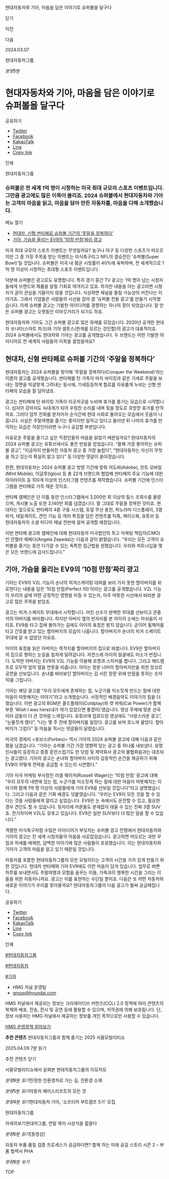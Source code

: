현대자동차와 기아, 마음을 담은 이야기로 슈퍼볼을 달구다






닫기

이전

다음

2024.03.07

현대자동차그룹


*분량*5분

# 현대자동차와 기아, 마음을 담은 이야기로 슈퍼볼을 달구다

공유하기

* [Twitter](# "새창으로 열림")
* [Facebook](# "새창으로 열림")
* [KakaoTalk](# "새창으로 열림")
* [Line](# "새창으로 열림")
* [Copy link](#)

인쇄

현대자동차그룹



### 슈퍼볼은 전 세계 1억 명이 시청하는 미국 최대 규모의 스포츠 이벤트입니다. 그만큼 광고에도 많은 이목이 쏠리죠. 2024 슈퍼볼에서 현대자동차와 기아는 고객의 마음을 읽고, 마음을 담아 만든 자동차를, 마음을 다해 소개했습니다.

메뉴 열기

* [현대차, 신형 싼타페로 슈퍼볼 기간의 ‘주말을 정복하다’](#target5)
* [기아, 가슴을 울리는 EV9의 ‘10점 만점’짜리 광고](#target16)



미국 최대 규모의 스포츠 이벤트는 무엇일까요? 농구나 야구 등 다양한 스포츠가 떠오르지만 그 중 가장 주목을 받는 이벤트는 미식축구리그 NFL의 결승전인 ‘슈퍼볼(Super Bowl)’일 것입니다. 슈퍼볼은 미국 내 평균 시청률이 40%에 육박하며, 전 세계적으로 1억 명 이상이 시청하는 초대형 스포츠 이벤트입니다.

덕분에 슈퍼볼은 광고로도 유명합니다. 특히 경기 중간 TV 광고는 1억 명이 넘는 시청자들에게 브랜드와 제품을 알릴 기회로 여겨지고 있죠. 하지만 내용을 아는 광고라면 시청자가 굳이 관심을 기울이지 않을 것입니다. 식상하면 채널을 돌릴 가능성이 커진다는 이야기죠. 그래서 기업들은 사람들의 시선을 잡아 끌 ‘슈퍼볼 전용 광고’를 만들기 시작했습니다. 이제 슈퍼볼 광고는 기발한 아이디어를 경쟁하는 하나의 장이 되었습니다. 잘 만든 슈퍼볼 광고는 오랫동안 이야깃거리가 되기도 하죠.

현대자동차와 기아도 그간 슈퍼볼 광고로 많은 화제를 모았습니다. 2020년 공개한 현대차 쏘나타(스마트 파크)와 기아 셀토스(한계를 모르는 강인함)의 광고가 대표적이죠. 2024 슈퍼볼에서도 현대차와 기아는 광고를 공개했습니다. 두 브랜드는 어떤 기발한 아이디어로 전 세계의 사람들의 이목을 끌었을까요?

## 현대차, 신형 싼타페로 슈퍼볼 기간의 ‘주말을 정복하다’




현대자동차는 2024 슈퍼볼을 맞이해 ‘주말을 정복하다(Conquer the Weekend)’라는 이름의 광고를 공개했습니다. 싼타페를 탄 가족이 마치 바이킹과 같은 기세로 주말을 보내는 장면을 익살맞게 그려내는 동시에, 기세등등하게 험로를 자유롭게 누비는 신형 싼타페의 모습을 잘 담아냈죠.



광고는 싼타페에 탄 바이킹 가족이 이곳저곳을 누비며 휴가를 즐기는 모습으로 시작합니다. 심지어 강아지도 늑대개가 되어 우렁찬 소리를 내며 짖을 정도로 호방한 휴가를 만끽하죠. 그러다 업무 전화를 받자마자 순식간에 현대 사회로 돌아오는 모습에서 웃음이 나옵니다. 사실은 주말여행을 즐기는 중이지만 일하고 있다고 둘러댄 뒤 나머지 휴가를 만끽하는 모습은 직장인이라면 누구나 공감할 부분입니다.



자유로운 주말을 즐기고 싶은 직장인들의 마음을 읽었기 때문일까요? 현대자동차의 2024 슈퍼볼 광고는 유튜브에서도 좋은 반응을 얻었습니다. “올해 가장 좋아하는 슈퍼볼 광고”, “지금까지 만들어진 자동차 광고 중 가장 놀랍다”, “현대자동차는 자신이 무엇을 하고 있는지 확실히 알고 있다” 등 다양한 댓글이 쏟아졌습니다.

한편, 현대자동차는 2024 슈퍼볼 광고 방영 기간에 맞춰 어도비(Adobe), 민트 모바일(Mint Mobile), 이글루(Igloo) 등 총 22개 브랜드와 협업해 싼타페의 주요 기능에 대한 하이라이트 등 100개 이상의 인스타그램 컨텐츠를 제작했습니다. 슈퍼볼 기간에 인스타그램을 싼타페로 가득 채운 것이죠.

싼타페 캠페인은 단 이틀 동안 인스타그램에서 3,000만 회 이상의 릴스 조회수를 올렸으며, 게시물 노출 또한 3,140만 회를 넘겼습니다. 말 그대로 주말을 정복한 것이죠. 현대차는 앞으로도 싼타페의 4륜 구동 시스템, 듀얼 무선 충전, 파노라마 디스플레이, 3열 좌석, 테일게이트, 견인 기능 등 여러 특징을 담은 컨텐츠를 틱톡, 페이스북, 유튜브 등 현대자동차의 소셜 미디어 채널 전반에 걸쳐 공개할 예정입니다.

이번 싼타페 광고와 캠페인에 대해 현대자동차 미국법인의 최고 마케팅 책임자(CMO)인 안젤라 제페다(Angela Zepeda)는 다음과 같이 밝혔습니다. “우리는 모든 고객이 슈퍼볼을 즐기는 동안 다가갈 수 있는 독특한 접근법을 원했습니다. 우리와 파트너십을 맺은 모든 브랜드에 감사드립니다.”

## 기아, 가슴을 울리는 EV9의 ‘10점 만점’짜리 광고




기아는 EV9의 V2L 기능이 손녀의 피겨스케이팅 대회를 보러 가지 못한 할아버지를 위로한다는 내용을 담은 ‘10점 만점(Perfect 10)’이라는 광고를 공개했습니다. V2L 기능이 우리의 삶에 어떤 긍정적인 영향을 미칠 수 있는지, 아주 따뜻한 시선에서 바라본 광고로 많은 주목을 받았죠.

광고는 피겨 스케이트 무대에서 시작합니다. 어린 선수가 완벽한 무대를 선보이고 관중석의 아버지를 바라봅니다. 하지만 아버지 옆의 빈자리를 본 아이의 눈에는 아쉬움이 서리죠. EV9을 타고 집에 돌아가는 길에도 아이의 표정은 밝지 않습니다. 곧이어 휠체어를 타고 간호를 받고 있는 할아버지의 모습이 나옵니다. 할아버지가 손녀의 피겨 스케이트 무대에 갈 수 없었던 이유죠.

아이의 표정을 읽은 아버지는 목적지를 할아버지의 집으로 바꿉니다. EV9은 할아버지의 집으로 향하는 눈길을 힘차게 달려갑니다. 자연스레 아이의 얼굴에도 미소가 번집니다. 도착한 아버지는 EV9의 V2L 기능을 이용해 조명과 스피커를 켭니다. 그리고 헤드램프로 오두막 앞의 얼음 연못을 비춥니다. 아이는 창문 너머의 할아버지만을 위한 앙코르 공연을 선보입니다. 손녀를 바라보던 할아버지는 김 서린 창문 위에 만점을 뜻하는 숫자 10을 그립니다.

기아는 해당 광고를 “우리 모두에게 존재하는 힘, 누군가를 미소짓게 만드는 힘에 대한 마음이 따뜻해지는 이야기”라고 소개했습니다. 서정적인 배경음악도 이야기의 힘을 더했습니다. 이번 광고의 BGM은 콜드플레이(Coldplay)와 캣 파워(Cat Power)가 함께 부른 ‘Wish I was here(내가 여기 있었으면 좋겠어)’였습니다. 영상 주제에 맞춘 선곡이라 감동이 더 큰 것처럼 느껴집니다. 유튜브에 업로드된 영상에도 “사랑스러운 광고”, “눈물짓게 했다”, “나는 몇 주 전에 할아버지를 잃었다. 광고를 보며 흐느껴 울었다. 할아버지가 그립다” 등 마음을 적시는 댓글들이 달렸습니다.



미국의 경제지 <포브스(Forbes)> 역시 기아의 2024 슈퍼볼 광고에 대해 다음과 같은 평을 남겼습니다. “기아는 슈퍼볼 기간 가장 영향력 있는 광고 중 하나를 내보냈다. 유명인사들이 등장하고 종종 혼란스럽기도 한 닷컴 및 제약회사 광고의 불협화음과는 대조되는 광고였다. 기아의 광고는 손녀와 할아버지 사이의 감동적인 순간을 제공하기 위해 EV9이 어떻게 전력을 공급할 수 있는지 시연했다.”

기아 미국 마케팅 부사장인 러셀 웨이저(Russell Wager)는 ‘10점 만점’ 광고에 대해 “우리 모두의 내면에 있는 힘, 누군가를 미소짓게 하는 힘에 대한 마음이 따뜻해지는 이야기와 함께 1억 명 이상의 사람들에게 기아 EV9을 선보일 것입니다”라고 설명했습니다. 그리고 다음과 같은 기획 배경도 덧붙였습니다. “우리는 EV9이 모든 것을 할 수 있다는 것을 사람들에게 알리고 싶었습니다. EV9은 눈 속에서도 운전할 수 있고, 필요한 경우 견인도 할 수 있습니다. 뒷자리에 어른들도 문제없이 태울 수 있는 진짜 3열 SUV죠. 전기차이며 V2L도 갖추고 있습니다. EV9은 일반 SUV보다 더 많은 일을 할 수 있습니다.”



격렬한 미식축구처럼 수많은 아이디어가 부딪치는 슈퍼볼 광고 전쟁에서 현대자동차와 기아의 광고는 전 세계 시청자들의 마음을 사로잡았습니다. 광고하면 떠오르는 과한 꾸밈과 허세를 배제한, 담백한 이야기에 많은 사람들이 호응했습니다. 이는 현대자동차와 기아가 고객의 마음을 알고 있기 때문일 것입니다.



자동차를 포함한 현대자동차그룹의 모든 모빌리티는 고객의 시간을 가치 있게 만들기 위한 것입니다. 현대차 싼타페와 기아 EV9에도 이런 마음이 담겨 있습니다. 업무로 바쁜 하루를 보내면서도 주말여행과 모험을 꿈꾸는 이들, 가족과의 행복한 시간을 그리는 이들을 위한 자동차니까요. 광고는 이를 표현하는 수단일 뿐이죠. 다음은 또 어떤 자동차와 새로운 이야기가 우리를 찾아올까요? 현대자동차그룹의 다음 광고가 벌써 궁금해집니다.



공유하기

* [Twitter](# "새창으로 열림")
* [Facebook](# "새창으로 열림")
* [KakaoTalk](# "새창으로 열림")
* [Line](# "새창으로 열림")
* [Copy link](#)

인쇄

[#현대자동차그룹](/tag/727)

[#현대자동차](/tag/722)

[#기아](/tag/723)



* HMG 저널 운영팀
* [group@hyundai.com](mailto:group@hyundai.com)

HMG 저널에서 제공되는 정보는 크리에이티브 커먼즈(CCL) 2.0 정책에 따라 콘텐츠의 복제와 배포, 전송, 전시 및 공연 등에 활용할 수 있으며, 저작권에 의해 보호됩니다.
단, 정보 사용자는 HMG 저널에서 제공하는 정보를 개인 목적으로만 사용할 수 있습니다.

[HMG 운영정책 알아보기](/footer/operationRegist)



**추천 콘텐츠**
현대자동차그룹과 함께 즐기는 2025 서울모빌리티쇼

2025.04.09
7분 읽기

추천 콘텐츠 닫기

서울모빌리티쇼에서 살펴본 현대자동차그룹의 이모저모

*분량*8분 *읽기*진정한 친환경차로 가는 길, 친환경 소재

*분량*5분 *읽기*자동차 페이스리프트의 모든 것

*분량*4분 *읽기*현대자동차·기아, ‘소프티어 부트캠프 5기’ 모집

현대자동차그룹

 자세히보기현대차그룹, 연말 북미 시상식을 휩쓸다

*분량*6분 *읽기*[동영상]

자동차 부품 품질 검증 프로세스가 궁금하다면? 함께 하는 미래 공감 스토리 시즌 2 – 부품 협력사 PHA

*분량*8분 *보기*

TOP